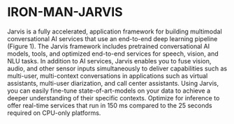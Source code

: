 # IRON-MAN-JARVIS
Jarvis is a fully accelerated, application framework for building multimodal conversational AI services that use an end-to-end deep learning pipeline (Figure 1).  The Jarvis framework includes pretrained conversational AI models, tools, and optimized end-to-end services for speech, vision, and NLU tasks. In addition to AI services, Jarvis enables you to fuse vision, audio, and other sensor inputs simultaneously to deliver capabilities such as multi-user, multi-context conversations in applications such as virtual assistants, multi-user diarization, and call center assistants.  Using Jarvis, you can easily fine-tune state-of-art-models on your data to achieve a deeper understanding of their specific contexts. Optimize for inference to offer real-time services that run in 150 ms compared to the 25 seconds required on CPU-only platforms.
